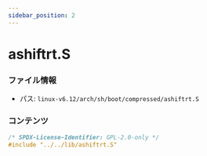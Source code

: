 ```yaml
---
sidebar_position: 2
---
```

# ashiftrt.S

### ファイル情報

- パス: `linux-v6.12/arch/sh/boot/compressed/ashiftrt.S`

### コンテンツ

```S
/* SPDX-License-Identifier: GPL-2.0-only */
#include "../../lib/ashiftrt.S"

```
